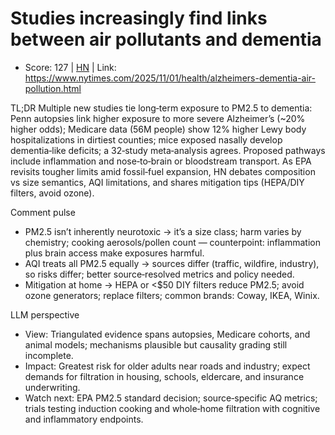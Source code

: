 # Studies increasingly find links between air pollutants and dementia

- Score: 127 | [HN](https://news.ycombinator.com/item?id=45783206) | Link: https://www.nytimes.com/2025/11/01/health/alzheimers-dementia-air-pollution.html

TL;DR
Multiple new studies tie long‑term exposure to PM2.5 to dementia: Penn autopsies link higher exposure to more severe Alzheimer’s (~20% higher odds); Medicare data (56M people) show 12% higher Lewy body hospitalizations in dirtiest counties; mice exposed nasally develop dementia‑like deficits; a 32‑study meta‑analysis agrees. Proposed pathways include inflammation and nose‑to‑brain or bloodstream transport. As EPA revisits tougher limits amid fossil‑fuel expansion, HN debates composition vs size semantics, AQI limitations, and shares mitigation tips (HEPA/DIY filters, avoid ozone).

Comment pulse
- PM2.5 isn’t inherently neurotoxic → it’s a size class; harm varies by chemistry; cooking aerosols/pollen count — counterpoint: inflammation plus brain access make exposures harmful.
- AQI treats all PM2.5 equally → sources differ (traffic, wildfire, industry), so risks differ; better source‑resolved metrics and policy needed.
- Mitigation at home → HEPA or <$50 DIY filters reduce PM2.5; avoid ozone generators; replace filters; common brands: Coway, IKEA, Winix.

LLM perspective
- View: Triangulated evidence spans autopsies, Medicare cohorts, and animal models; mechanisms plausible but causality grading still incomplete.
- Impact: Greatest risk for older adults near roads and industry; expect demands for filtration in housing, schools, eldercare, and insurance underwriting.
- Watch next: EPA PM2.5 standard decision; source‑specific AQ metrics; trials testing induction cooking and whole‑home filtration with cognitive and inflammatory endpoints.

